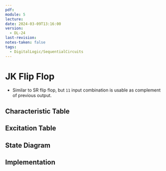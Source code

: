 ```yaml
---
pdf: 
module: 5
lecture: 
date: 2024-03-09T13:16:00
version:
  - DL-24
last-revision: 
notes-taken: false
tags:
  - DigitalLogic/SequentialCircuits
---
```

# JK Flip Flop
- Similar to SR flip flop, but `11` input combination is usable as complement of previous output.


## Characteristic Table


## Excitation Table


## State Diagram


## Implementation

